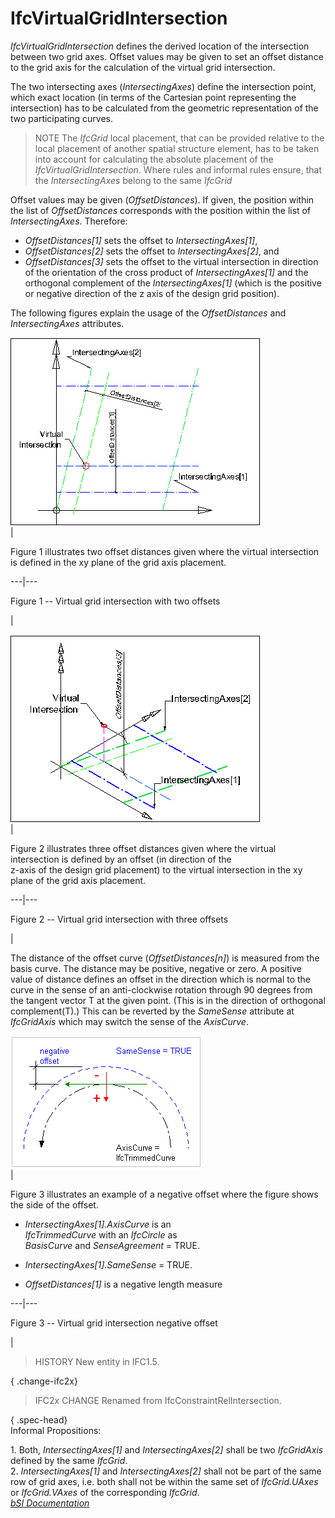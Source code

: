 IfcVirtualGridIntersection
==========================
_IfcVirtualGridIntersection_ defines the derived location of the intersection
between two grid axes. Offset values may be given to set an offset distance to
the grid axis for the calculation of the virtual grid intersection.  
  
The two intersecting axes (_IntersectingAxes_) define the intersection point,
which exact location (in terms of the Cartesian point representing the
intersection) has to be calculated from the geometric representation of the
two participating curves.  
  
> NOTE  The _IfcGrid_ local placement, that can be provided relative to the
> local placement of another spatial structure element, has to be taken into
> account for calculating the absolute placement of the
> _IfcVirtualGridIntersection_. Where rules and informal rules ensure, that
> the _IntersectingAxes_ belong to the same _IfcGrid_  
  
Offset values may be given (_OffsetDistances_). If given, the position within
the list of _OffsetDistances_ corresponds with the position within the list of
_IntersectingAxes_. Therefore:  
  
* _OffsetDistances[1]_ sets the offset to _IntersectingAxes[1]_,  
* _OffsetDistances[2]_ sets the offset to _IntersectingAxes[2]_, and  
* _OffsetDistances[3]_ sets the offset to the virtual intersection in direction of the orientation of the cross product of _IntersectingAxes[1]_ and the orthogonal complement of the _IntersectingAxes[1]_ (which is the positive or negative direction of the z axis of the design grid position).  
  
The following figures explain the usage of the _OffsetDistances_ and
_IntersectingAxes_ attributes.  
  
  
![2D offsets](../figures/ifcvirtualgridintersection-layout1.gif)  
|  

Figure 1 illustrates two offset distances given where the virtual intersection
is defined in the xy plane of the grid axis placement.

  
  
  
---|---  
  

Figure 1 -- Virtual grid intersection with two offsets

  
|  
  
  
  
![3D offsets](../figures/ifcvirtualgridintersection-layout2.gif)  
|  

Figure 2 illustrates three offset distances given where the virtual
intersection is defined by an offset (in direction of the  
z-axis of the design grid placement) to the virtual intersection in the xy
plane of the grid axis placement.

  
  
  
---|---  
  

Figure 2 -- Virtual grid intersection with three offsets

  
|  
  
  
  
The distance of the offset curve (_OffsetDistances[n]_) is measured from the
basis curve. The distance may be positive, negative or zero. A positive value
of distance defines an offset in the direction which is normal to the curve in
the sense of an anti-clockwise rotation through 90 degrees from the tangent
vector T at the given point. (This is in the direction of orthogonal
complement(T).) This can be reverted by the _SameSense_ attribute at
_IfcGridAxis_ which may switch the sense of the _AxisCurve_.  
  
  
![offset direction](../figures/ifcvirtualgridintersection-offset1.gif)  
|  

Figure 3 illustrates an example of a negative offset where the figure shows
the side of the offset.

  

  

  *  _IntersectingAxes[1].AxisCurve_ is an  
 _IfcTrimmedCurve_ with an _IfcCircle_ as  
 _BasisCurve_ and _SenseAgreement_ = TRUE.

  

  *  _IntersectingAxes[1].SameSense_ = TRUE.
  

  *  _OffsetDistances[1]_ is a negative length measure
  

  
  
  
---|---  
  

Figure 3 -- Virtual grid intersection negative offset

  
|  
  
  
  
> HISTORY  New entity in IFC1.5.  
  
{ .change-ifc2x}  
> IFC2x CHANGE  Renamed from IfcConstraintRelIntersection.  
  
{ .spec-head}  
Informal Propositions:  
  
1\. Both, _IntersectingAxes[1]_ and _IntersectingAxes[2]_ shall be two
_IfcGridAxis_ defined by the same _IfcGrid_.  
2\. _IntersectingAxes[1]_ and _IntersectingAxes[2]_ shall not be part of the
same row of grid axes, i.e. both shall not be within the same set of
_IfcGrid.UAxes_ or _IfcGrid.VAxes_ of the corresponding _IfcGrid_.  
[ _bSI
Documentation_](https://standards.buildingsmart.org/IFC/DEV/IFC4_2/FINAL/HTML/schema/ifcgeometricconstraintresource/lexical/ifcvirtualgridintersection.htm)


